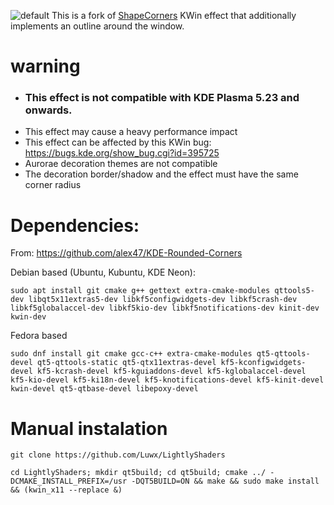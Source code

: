  ![default](https://github.com/Luwx/LightlyShaders/blob/master/screenshot.png)
 This is a fork of [ShapeCorners](https://sourceforge.net/projects/shapecorners/) KWin effect that additionally implements an outline around the window.
 
 # warning
 - ### **This effect is not compatible with KDE Plasma 5.23 and onwards.**
 - This effect may cause a heavy performance impact
 - This effect can be affected by this KWin bug: https://bugs.kde.org/show_bug.cgi?id=395725
 - Aurorae decoration themes are not compatible
 - The decoration border/shadow and the effect must have the same corner radius
 
 # Dependencies:
 
From: https://github.com/alex47/KDE-Rounded-Corners
 
Debian based (Ubuntu, Kubuntu, KDE Neon):
```
sudo apt install git cmake g++ gettext extra-cmake-modules qttools5-dev libqt5x11extras5-dev libkf5configwidgets-dev libkf5crash-dev libkf5globalaccel-dev libkf5kio-dev libkf5notifications-dev kinit-dev kwin-dev 
```
Fedora based
```
sudo dnf install git cmake gcc-c++ extra-cmake-modules qt5-qttools-devel qt5-qttools-static qt5-qtx11extras-devel kf5-kconfigwidgets-devel kf5-kcrash-devel kf5-kguiaddons-devel kf5-kglobalaccel-devel kf5-kio-devel kf5-ki18n-devel kf5-knotifications-devel kf5-kinit-devel kwin-devel qt5-qtbase-devel libepoxy-devel
```

# Manual instalation
```
git clone https://github.com/Luwx/LightlyShaders

cd LightlyShaders; mkdir qt5build; cd qt5build; cmake ../ -DCMAKE_INSTALL_PREFIX=/usr -DQT5BUILD=ON && make && sudo make install && (kwin_x11 --replace &)
```
 
 
 
